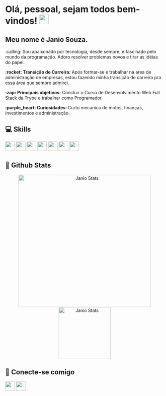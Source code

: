 # Olá, pessoal, sejam todos bem-vindos! <img src="https://media.giphy.com/media/hvRJCLFzcasrR4ia7z/giphy.gif" width="30" />
## Meu nome é Janio Souza.

 <p>:calling: Sou apaixonado por tecnologia, desde sempre, e fascinado pelo mundo da programação. Adoro resolver problemas novos e tirar as idéias do papel.</p>
 <p><strong>:rocket: Transição de Carreira:</strong> Após formar-se e trabalhar na area de administração de empresas, estou fazendo minha transição de carreira pra essa área que sempre admirei.</p>
 <p><strong>:zap: Principais objetivos:</strong> Concluir o Curso de Desenvolvimento Web Full Stack da Trybe e trabalhar como Programador.</p>
 <p><strong>:purple_heart: Curiosidades: </strong> Curto mecanica de motos, finanças, investimentos e administração.</p>

## 💻 Skills
<p>
  <img src="https://img.shields.io/badge/react-%2320232a.svg?style=for-the-badge&logo=react&logoColor=%2361DAFB" style="margin-bottom: 4px;" height="30px">
  <img src="https://img.shields.io/badge/Redux-593D88?style=for-the-badge&logo=redux&logoColor=white" style="margin-bottom: 4px;" height="30px">
  <img src="https://img.shields.io/badge/javascript-%23323330.svg?style=for-the-badge&logo=javascript&logoColor=%23F7DF1E" style="margin-bottom: 4px;" height="30px">
  <img src="https://img.shields.io/badge/html5-%23E34F26.svg?style=for-the-badge&logo=html5&logoColor=white" style="margin-bottom: 4px;" height="30px">
  <img src="https://img.shields.io/badge/css3-%231572B6.svg?style=for-the-badge&logo=css3&logoColor=white" style="margin-bottom: 4px;" height="30px">
  <img src="https://img.shields.io/badge/git-%23F05033.svg?style=for-the-badge&logo=git&logoColor=white" style="margin-bottom: 4px;" height="30px">
  <img src="https://img.shields.io/badge/Jest-C21325?style=for-the-badge&logo=jest&logoColor=white" style="margin-bottom: 4px;" height="30px">
</p>

## 🌟 Github Stats
 <p align="center">
   <img src="https://github-readme-stats.vercel.app/api?username=Janio-Souza&show_icons=true&theme=dark" alt="Janio Stats" width="420" />
   <img src="https://github-readme-stats.vercel.app/api/top-langs/?username=Janio-Souza&layout=compact&theme=dark" alt="Janio Stats" height="165" />
 </p>
 
 ## 👥 Conecte-se comigo
<p>
  <a href="https://www.linkedin.com/in/janio-souza-dev/"><img src="https://img.shields.io/badge/linkedin-%230077B5.svg?style=for-the-badge&logo=linkedin&logoColor=white" style="margin-bottom: 4px;" height="30px" target="_blank"></a>
  <a href="mailto:janiosouz001@gmail.com"><img src="https://img.shields.io/badge/Gmail-D14836?style=for-the-badge&logo=gmail&logoColor=white" style="margin-bottom: 4px;" height="30px" target="_blank"></a>
</p>
